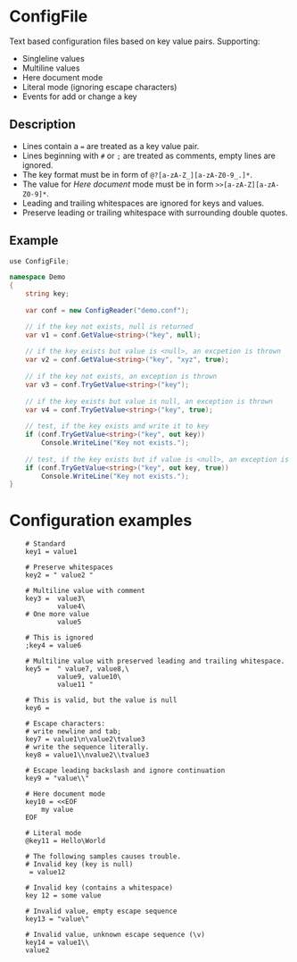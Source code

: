 # ConfigFile

Text based configuration files based on key value pairs. Supporting:

* Singleline values
* Multiline values
* Here document mode
* Literal mode (ignoring escape characters)
* Events for add or change a key

## Description

* Lines contain a `=` are treated as a key value pair.
* Lines beginning with `#` or `;` are treated as comments, empty lines are ignored.
* The key format must be in form of `@?[a-zA-Z_][a-zA-Z0-9_.]*`.
* The value for *Here document* mode must be in form `>>[a-zA-Z][a-zA-Z0-9]*`.
* Leading and trailing whitespaces are ignored for keys and values.
* Preserve leading or trailing whitespace with surrounding double quotes.

## Example

``` c#
use ConfigFile;

namespace Demo
{
	string key;
	
	var conf = new ConfigReader("demo.conf");

	// if the key not exists, null is returned
	var v1 = conf.GetValue<string>("key", null);
	
	// if the key exists but value is <null>, an excpetion is thrown
	var v2 = conf.GetValue<string>("key", "xyz", true);
	
	// if the key not exists, an exception is thrown
	var v3 = conf.TryGetValue<string>("key");
	
	// if the key exists but value is null, an exception is thrown
	var v4 = conf.TryGetValue<string>("key", true);
	
	// test, if the key exists and write it to key
	if (conf.TryGetValue<string>("key", out key))
		Console.WriteLine("Key not exists.");
	
	// test, if the key exists but if value is <null>, an exception is thrown 
	if (conf.TryGetValue<string>("key", out key, true))
		Console.WriteLine("Key not exists.");
}
```

# Configuration examples

```
	# Standard 
	key1 = value1
	
	# Preserve whitespaces
	key2 = " value2 "
	
	# Multiline value with comment
	key3 =	value3\
			value4\
	# One more value
			value5
		
	# This is ignored
	;key4 = value6
	
	# Multiline value with preserved leading and trailing whitespace.
	key5 =	" value7, value8,\
			value9, value10\
			value11 "
			
	# This is valid, but the value is null
	key6 = 
	
	# Escape characters:
	# write newline and tab; 
	key7 = value1\n\value2\tvalue3
	# write the sequence literally.
	key8 = value1\\nvalue2\\tvalue3
	
	# Escape leading backslash and ignore continuation
	key9 = "value\\"
	
	# Here document mode
	key10 = <<EOF
		my value
	EOF
	
	# Literal mode
	@key11 = Hello\World
	
	# The following samples causes trouble.
	# Invalid key (key is null)
	 = value12
	 
	# Invalid key (contains a whitespace)
	key 12 = some value
	
	# Invalid value, empty escape sequence
	key13 = "value\"
	
	# Invalid value, unknown escape sequence (\v)
	key14 = value1\\
	value2
```